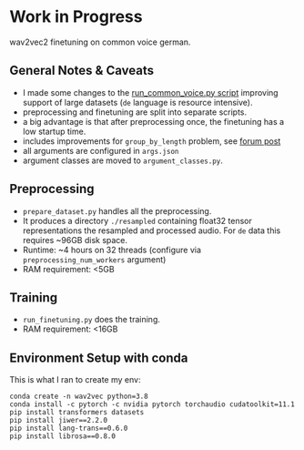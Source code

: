 # Work in Progress

wav2vec2 finetuning on common voice german.

## General Notes & Caveats
- I made some changes to the [run_common_voice.py script](https://github.com/huggingface/transformers/blob/master/examples/research_projects/wav2vec2/run_common_voice.py) improving support of large datasets (`de` language is resource intensive).
- preprocessing and finetuning are split into separate scripts.
- a big advantage is that after preprocessing once, the finetuning has a low startup time.
- includes improvements for `group_by_length` problem, see [forum post](https://discuss.huggingface.co/t/spanish-asr-fine-tuning-wav2vec2/4586/5)
- all arguments are configured in `args.json`
- argument classes are moved to `argument_classes.py`.


## Preprocessing
- `prepare_dataset.py` handles all the preprocessing.
- It produces a directory `./resampled` containing float32 tensor representations the resampled and processed audio. For `de` data this requires ~96GB disk space.
- Runtime: ~4 hours on 32 threads (configure via `preprocessing_num_workers` argument)
- RAM requirement: <5GB

## Training
- `run_finetuning.py` does the training.
- RAM requirement: <16GB


## Environment Setup with conda
This is what I ran to create my env:
```
conda create -n wav2vec python=3.8
conda install -c pytorch -c nvidia pytorch torchaudio cudatoolkit=11.1
pip install transformers datasets
pip install jiwer==2.2.0
pip install lang-trans==0.6.0
pip install librosa==0.8.0
```
